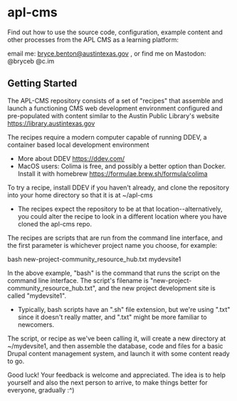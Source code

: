 # apl-cms

Find out how to use the source code, configuration, example content and other processes from the APL CMS as a learning platform:

email me: bryce.benton@austintexas.gov , or find me on Mastodon: @bryceb @c.im

## Getting Started ##

The APL-CMS repository consists of a set of "recipes" that assemble and launch a functioning CMS web development environment configured and pre-populated with content similar to the Austin Public Library's website https://library.austintexas.gov

The recipes require a modern computer capable of running DDEV, a container based local development environment
* More about DDEV https://ddev.com/
* MacOS users: Colima is free, and possibly a better option than Docker. Install it with homebrew https://formulae.brew.sh/formula/colima

To try a recipe, install DDEV if you haven't already, and clone the repository into your home directory so that it is at ~/apl-cms
* The recipes expect the repository to be at that location--alternatively, you could alter the recipe to look in a different location where you have cloned the apl-cms repo.

The recipes are scripts that are run from the command line interface, and the first parameter is whichever project name you choose, for example:

bash new-project-community_resource_hub.txt mydevsite1

In the above example, "bash" is the command that runs the script on the command line interface. 
The script's filename is "new-project-community_resource_hub.txt", and the new project development site is called "mydevsite1". 
* Typically, bash scripts have an ".sh" file extension, but we're using ".txt" since it doesn't really matter, and ".txt" might be more familiar to newcomers.

The script, or recipe as we've been calling it, will create a new directory at ~/mydevsite1, and then assemble the database, code and files for a basic Drupal content management system, and launch it with some content ready to go.

Good luck! Your feedback is welcome and appreciated. The idea is to help yourself and also the next person to arrive, to make things better for everyone, gradually :^) 
